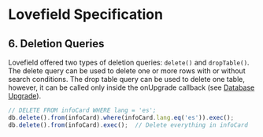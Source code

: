 # Lovefield Specification

## 6. Deletion Queries

Lovefield offered two types of deletion queries: `delete()` and `dropTable()`. The delete query can be used to delete one or more rows with or without search conditions. The drop table query can be used to delete one table, however, it can be called only inside the onUpgrade callback (see [Database Upgrade](03_life_of_db#3.3-Database-Upgrade)).

```js
// DELETE FROM infoCard WHERE lang = 'es';
db.delete().from(infoCard).where(infoCard.lang.eq('es')).exec();
db.delete().from(infoCard).exec();  // Delete everything in infoCard
```
